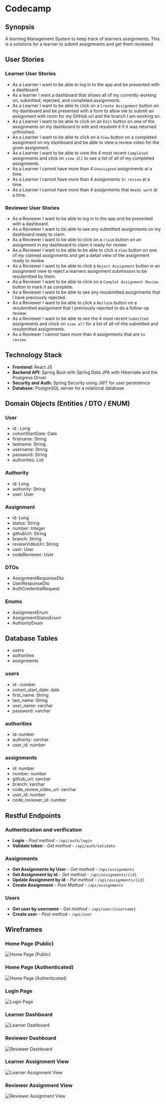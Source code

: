 # Codecamp

## Synopsis
A learning Management System to keep track of learners assignments. This is a solutions for a learner to submit assignments and 
get them reviewed.

## User Stories
### Learner User Stories
- As a Learner i want to be able to log in to the app and be presented with a dashboard
- As a learner I want a dashboard that shows all of my currently working on, submitted, rejected, and completed assignments.
- As a Learner I want to be able to click on a `Create Assignment` button on my dashboard and be presented with a form to allow me to submit an assignment with room for my GitHub url and the branch I am working on.
- As a Learner I want to be able to click on an `Edit` button on one of the assignments on my dashboard to edit and resubmit it if it was returned unfinished.
- As a Learner I want to be able to click on a `View` button on a completed assignment on my dashboard and be able to view a review video for the given assignment.
- As a Learner I want to be able to view the 4 most recent `Completed` assignments and click on `view all` to see a list of all of my completed assignments.
- As a Learner I cannot have more than 4 `Unassigned` assignments at a time.
- As a Learner I cannot have more than 4 assignments `In review` at a time.
- As a Learner I cannot have more than 4 assignments that `Needs work` at a time.

### Reviewer User Stories
- As a Reviewer I want to be able to log in to the app and be presented with a dashboard.
- As a Reviewer I want to be able to see any submitted assignments on my dashboard ready to claim.
- As a Reviewer I want to be able to click on a `claim` button on an assignment in my dashboard to claim it ready for review
- As a Reviewer I want to be able to be able to click a `View` button on one of my claimed assignments and get a detail view of the assignment ready to review
- As a Reviewer I want to be able to click a `Reject Assignment` button in an assignment view to reject a learners assignment submission to be resubmitted by them.
- As a Reviewer I want to be able to click on a `Complet Assignment Review` button to mark it as complete.
- As a Reviewer I want to be able to see any resubmitted assignments that I have previously rejected.
- As a Reviewer I want to be able to click a `Reclaim` button on a resubmitted assignment that I previously rejected to do a follow-up review.
- As a Reviewer I want to be able to see the 4 most recent `Submitted` assignments and clock on `view all` for a list of all-of-the submitted and resubmitted assignments.
- As a Reviewer I cannot have more than 4 assignments that are `In review`.

## Technology Stack
- **Frontend:** React JS
- **Backend API:** Spring Boot with Spring Data JPA with Hibernate and the Postgress Driver
- **Security and Auth:** Spring Security using JWT for user persistence
- **Database:** PostgreSQL server for a relational database

## Domain Objects (Entities / DTO / ENUM)
### User
- id : Long
- cohortStartDate: Date
- firstname: String
- lastname: String
- username: String
- password: String
- authorities: List<Authority>

### Authority
- id: Long
- authority: String
- user: User

### Assignment
- id: Long
- status: String
- number: Integer
- githubUrl: String
- branch: String
- reviewVideoUrl: String
- user: User
- codeReviewer: User

### DTOs
- AssignmentResponseDto
- UserResponseDto
- AuthCredentialRequest

### Enums
- AssignmentEnum
- AssignmentStatusEnum
- AuthorityEnum

## Database Tables
- users
- authorities
- assignments

### users
- id : number
- cohort_start_date: date
- first_name: String
- last_name: String
- user_name: varchar
- password: varchar

### authorities
- id: number
- authority: varchar
- user_id: number

### assignments
- id: number
- number: number
- github_url: varchar
- branch: varchar
- code_review_video_url: varchar
- user_id: number
- code_reviewer_id: number

## Restful Endpoints
### Authentication and verification
- **Login**                     - *Post method* - `/api/auth/login`
- **Validate token**            - *Get method* - `/api/auth/validate`

### Assignments
- **Get Assignments by User**   - *Get method* - `/api/assignments`
- **Get Assignment by id**      - *Get method* - `/api/assignments/{id}`
- **Update Assignment by id**   - *Put method* - `/api/assignments/{id}`
- **Create Assignment**         - *Post Method* - `/api/assignments`

### Users
- **Get user by username**      - *Get method* - `/api/user/{username}`
- **Create user**               - *Post method* - `/api/user`

## Wireframes
### Home Page (Public)
![Home Page (Public)](./documents/images/home_page_public.jpg)

### Home Page (Authenticated)
![Home Page (Authenticated)](./documents/images/home_page_authenticated.jpg)

### Login Page
![Login Page](./documents/images/login_page.jpg)

### Learner Dashboard
![Learner Dashboard](./documents/images/learner_dashboard.jpg)

### Reviewer Dashboard
![Reviewer Dashboard](./documents/images/reviewer_dashboard.jpg)

### Learner Assignment View
![Learner Assignment View](./documents/images/learner_assignment_view.jpg)

### Reviewer Assignment View
![Reviewer Assignment View](./documents/images/reviewer_assignment_view.jpg)

